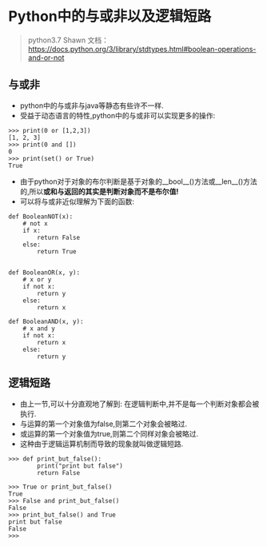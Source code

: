 # Python中的与或非以及逻辑短路
> python3.7
> Shawn
> 文档：
> https://docs.python.org/3/library/stdtypes.html#boolean-operations-and-or-not

## 与或非

* python中的与或非与java等静态有些许不一样.
* 受益于动态语言的特性,python中的与或非可以实现更多的操作:

```
>>> print(0 or [1,2,3])
[1, 2, 3]
>>> print(0 and [])
0
>>> print(set() or True)
True
```

* 由于python对于对象的布尔判断是基于对象的\_\_bool\_\_()方法或\_\_len\_\_()方法的,所以**或和与返回的其实是判断对象而不是布尔值!**
* 可以将与或非近似理解为下面的函数:

```
def BooleanNOT(x):
    # not x
    if x:
        return False
    else:
        return True


def BooleanOR(x, y):
    # x or y
    if not x:
        return y
    else:
        return x

def BooleanAND(x, y):
    # x and y
    if not x:
        return x
    else:
        return y

```

## 逻辑短路

* 由上一节,可以十分直观地了解到: 在逻辑判断中,并不是每一个判断对象都会被执行.
* 与运算的第一个对象值为false,则第二个对象会被略过.
* 或运算的第一个对象值为true,则第二个同样对象会被略过.
* 这种由于逻辑运算机制而导致的现象就叫做逻辑短路.

```
>>> def print_but_false():
		print("print but false")
		return False

>>> True or print_but_false()
True
>>> False and print_but_false()
False
>>> print_but_false() and True
print but false
False
>>> 
```